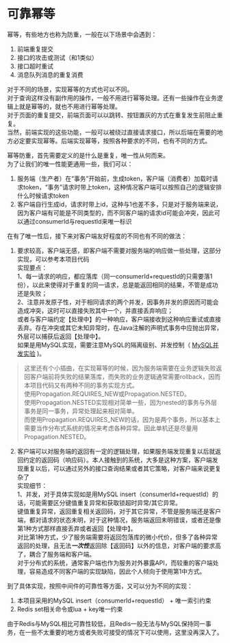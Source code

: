 # 可靠幂等

幂等，有些地方也称为防重，一般在以下场景中会遇到：
1. 前端重复提交
2. 接口的攻击或测试（和1类似）
3. 接口超时重试
4. 消息队列消息的重复消费

对于不同的场景，实现幂等的方式也可以不同。<br/>
对于查询这样没有副作用的操作，一般不用进行幂等处理。还有一些操作在业务逻辑上就是幂等的，就也不用进行幂等处理。<br/>
对于页面的重复提交，前端页面可以以跳转、按钮置灰的方式在重复发生前阻止重复。<br/>
当然，前端实现的这些功能，一般可以被绕过直接请求接口，所以后端在需要的地方必定要实现幂等。后端实现幂等，按照各种要求的不同，也有不同的方式。

幂等防重，首先需要定义的是什么是重复，唯一性从何而来。<br/>
为了让我们的唯一性能更通用一些，我们可以：
1. 服务端（生产者）在“事务”开始前，生成token，客户端（消费者）加载时请求token，“事务”请求时带上token，这种情况客户端可以按照自己的逻辑安排什么时候请求token
2. 客户端自行生成id，请求时带上id，这种与1也差不多，只是对于服务端来说，因为客户端有可能是不同类型的，而不同客户端的请求id可能会冲突，因此可以通过consumerId与requestId来唯一标识

在有了唯一性后，接下来对客户端友好程度的不同也有不同的做法：
1. 要求较高，客户端无感，即客户端不需要对服务端的响应做一些处理，这部分实现，可以参考本项目代码<br/>
实现要点：<br/>
1、每一请求的响应，都应落库（同一consumerId+requestId的只需要落1份），以此来使得对于重复的同一请求，总是能返回相同的结果，不管是成功还是失败；<br/>
2、注意并发原子性，对于相同请求的两个并发，因事务并发的原因而可能会造成冲突，这时可以直接失败其中一个，并直接丢弃响应；<br/>
或者与客户端约定【处理中】的一种响应，客户端接收到这种响应重试或直接丢弃。存在冲突或其它未知异常时，在Java注解的声明式事务中应抛出异常，外层可以捕获后返回【处理中】。<br/>
如果是用MySQL实现，需要注意MySQL的隔离级别、并发控制（ [MySQL并发实验](https://liuweiqiang.me/2021/12/03/mysql-concurrent-control-test.html) )。
>这里还有个小插曲，在实现幂等的时候，因为服务端需要在业务逻辑失败返回客户端前将失败的结果落库，而失败的业务逻辑通常需要rollback，因而本项目代码又有两种不同的事务实现方式。<br/>
使用Propagation.REQUIRES_NEW或Propagation.NESTED。<br/>
使用Propagation.NESTED实现相对简单一些，因为nested的事务与外层事务是同一事务，异常处理起来相对简单。<br/>
而使用Propagation.REQUIRES_NEW的话，因为是两个事务，所以基本上需要当作分布式系统的情况来考虑各种异常。因此单机还是尽量用Propagation.NESTED。
2. 客户端可以对服务端的返回有一定的逻辑处理，如果服务端发现重复以后就返回约定的返回码（响应码）。本人接触到的系统，大多是这种方案，客户端发现重复以后，可以通过另外的接口查询结果或者其它策略，对客户端来说更复杂了<br/>
实现细节：<br/>
1、并发，对于具体实现如是用MySQL insert（consumerId+requestId）的话，可能需要区分键值重复异常和获取锁超时异常/其它异常。<br/>
键值重复异常，返回重复相关返回码，对于其它异常，不管是服务端还是客户端，都对请求的状态未明，对于这种情况，服务端返回未明错误，或者还是像第1种方式那样直接丢弃或者返回【处理中】。<br/>
对比第1种方式，少了服务端需要将返回包落库的微小代价，但多了各种异常返回的处理，且无法***一次性***返回除【返回码】以外的信息，对客户端的要求高了，耦合了服务端和客户端。<br/>
对于分布式的系统，通常客户端也作为服务对外暴露API，而较重的客户端处理，容易造成不同客户端的实现缺陷，因此个人倾向于使用第1中方式。

到了具体实现，按照中间件的可靠性等方面，又可以分为不同的实现：
1. 本项目采用的MySQL insert（consumerId+requestId） + 唯一索引约束
2. Redis set相关命令或lua + key唯一约束

由于Redis与MySQL相比可靠性较低，且Redis一般无法与MySQL保持同一事务，在一些不太重要的地方或者失败可接受的情况下可以使用，这里没再深入了。